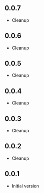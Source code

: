 ## 0.0.7

- Cleanup

## 0.0.6

- Cleanup

## 0.0.5

- Cleanup

## 0.0.4

- Cleanup

## 0.0.3

- Cleanup

## 0.0.2

- Cleanup

## 0.0.1

- Initial version

